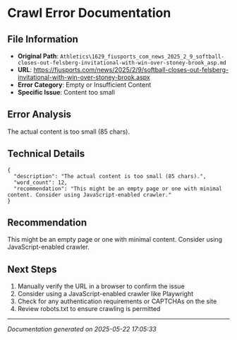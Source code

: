 # Crawl Error Documentation

## File Information
- **Original Path**: `Athletics\1629_fiusports_com_news_2025_2_9_softball-closes-out-felsberg-invitational-with-win-over-stoney-brook_asp.md`
- **URL**: https://fiusports.com/news/2025/2/9/softball-closes-out-felsberg-invitational-with-win-over-stoney-brook.aspx
- **Error Category**: Empty or Insufficient Content
- **Specific Issue**: Content too small

## Error Analysis
The actual content is too small (85 chars).

## Technical Details
```
{
  "description": "The actual content is too small (85 chars).",
  "word_count": 12,
  "recommendation": "This might be an empty page or one with minimal content. Consider using JavaScript-enabled crawler."
}
```

## Recommendation
This might be an empty page or one with minimal content. Consider using JavaScript-enabled crawler.

## Next Steps
1. Manually verify the URL in a browser to confirm the issue
2. Consider using a JavaScript-enabled crawler like Playwright
3. Check for any authentication requirements or CAPTCHAs on the site
4. Review robots.txt to ensure crawling is permitted

---
*Documentation generated on 2025-05-22 17:05:33*
